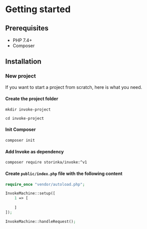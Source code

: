 # Getting started

## Prerequisites

- PHP 7.4+
- Composer

## Installation

### New project

If you want to start a project from scratch, here is what you need.

#### Create the project folder

```shell
mkdir invoke-project

cd invoke-project
```

#### Init Composer

```shell
composer init
```

#### Add Invoke as dependency

```shell
composer require storinka/invoke:^v1
```

#### Create `public/index.php` file with the following content

```php
require_once "vendor/autoload.php";

InvokeMachine::setup([
    1 => [
        
    ]
]);

InvokeMachine::handleRequest();
```
